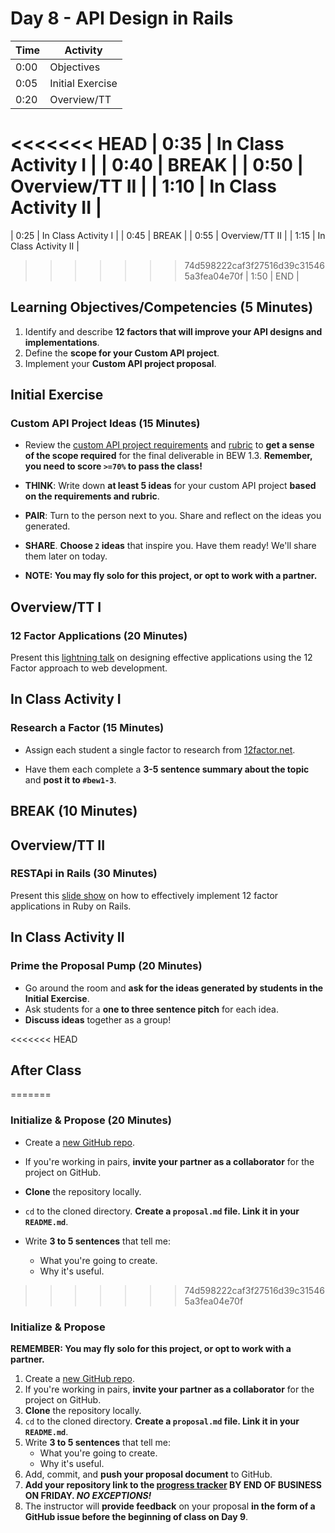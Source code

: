# Day 8 - API Design in Rails

| Time | Activity             |
| ---- | -------------------- |
| 0:00 | Objectives           |
| 0:05 | Initial Exercise     |
| 0:20 | Overview/TT          |
<<<<<<< HEAD
| 0:35 | In Class Activity I  |
| 0:40 | BREAK                |
| 0:50 | Overview/TT II       |
| 1:10 | In Class Activity II |
=======
| 0:25 | In Class Activity I  |
| 0:45 | BREAK                |
| 0:55 | Overview/TT II       |
| 1:15 | In Class Activity II |
>>>>>>> 74d598222caf3f27516d39c315465a3fea04e70f
| 1:50 | END                  |

## Learning Objectives/Competencies (5 Minutes)

1. Identify and describe **12 factors that will improve your API designs and implementations**.
1. Define the **scope for your Custom API project**.
1. Implement your **Custom API project proposal**.

## Initial Exercise

### Custom API Project Ideas (15 Minutes)

- Review the [custom API project requirements](../Projects/custom-api-requirements.md) and [rubric](../Projects/custom-api-rubric.md) to **get a sense of the scope required** for the final deliverable in BEW 1.3. **Remember, you need to score `>=70%` to pass the class!**

- **THINK**: Write down **at least 5 ideas** for your custom API project **based on the requirements and rubric**.

- **PAIR**: Turn to the person next to you. Share and reflect on the ideas you generated.

- **SHARE**. **Choose `2` ideas** that inspire you. Have them ready! We'll share them later on today.

- **NOTE: You may fly solo for this project, or opt to work with a partner.**

## Overview/TT I

### 12 Factor Applications (20 Minutes)

Present this [lightning talk](12factor-lightning.pdf) on designing effective applications using the 12 Factor approach to web development.

## In Class Activity I

### Research a Factor (15 Minutes)

- Assign each student a single factor to research from [12factor.net](https://12factor.net).

- Have them each complete a **3-5 sentence summary about the topic** and **post it to `#bew1-3`**.

## BREAK (10 Minutes)

## Overview/TT II

### RESTApi in Rails (30 Minutes)

Present this [slide show](https://rubygarage.github.io/slides/api) on how to effectively implement 12 factor applications in Ruby on Rails.

## In Class Activity II

### Prime the Proposal Pump (20 Minutes)

- Go around the room and **ask for the ideas generated by students in the Initial Exercise**.
- Ask students for a **one to three sentence pitch** for each idea.
- **Discuss ideas** together as a group!

<<<<<<< HEAD
## After Class
=======
### Initialize & Propose (20 Minutes)

- Create a [new GitHub repo](https://github.com/new).

- If you're working in pairs, **invite your partner as a collaborator** for the project on GitHub.

- **Clone** the repository locally.

- `cd` to the cloned directory. **Create a `proposal.md` file. Link it in your `README.md`**.

- Write **3 to 5 sentences** that tell me:
  - What you're going to create.
  - Why it's useful.
>>>>>>> 74d598222caf3f27516d39c315465a3fea04e70f

### Initialize & Propose

**REMEMBER: You may fly solo for this project, or opt to work with a partner.**

1. Create a [new GitHub repo](https://github.com/new).
1. If you're working in pairs, **invite your partner as a collaborator** for the project on GitHub.
1. **Clone** the repository locally.
1. `cd` to the cloned directory. **Create a `proposal.md` file. Link it in your `README.md`**.
1. Write **3 to 5 sentences** that tell me:
    - What you're going to create.
    - Why it's useful.
1. Add, commit, and **push your proposal document** to GitHub.
1. **Add your repository link to the [progress tracker](https://make.sc/trackbew1.3) BY END OF BUSINESS ON FRIDAY. _NO EXCEPTIONS!_**
1. The instructor will **provide feedback** on your proposal **in the form of a GitHub issue before the beginning of class on Day 9**.
